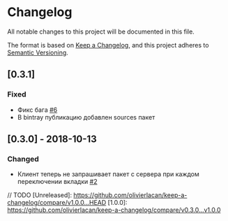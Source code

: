 # Changelog
All notable changes to this project will be documented in this file.

The format is based on [Keep a Changelog](https://keepachangelog.com/en/1.0.0/),
and this project adheres to [Semantic Versioning](https://semver.org/spec/v2.0.0.html).

## [0.3.1]
### Fixed
- Фикс бага [#6](https://github.com/RareScrap/MinecraftTabInventory/issues/6)
- В bintray публикацию добавлен sources пакет

## [0.3.0] - 2018-10-13
### Changed
- Клиент теперь не запрашивает пакет с сервера при каждом переключении вкладки [#2](https://github.com/RareScrap/MinecraftTabInventory/issues/2)

// TODO
[Unreleased]: https://github.com/olivierlacan/keep-a-changelog/compare/v1.0.0...HEAD
[1.0.0]: https://github.com/olivierlacan/keep-a-changelog/compare/v0.3.0...v1.0.0
